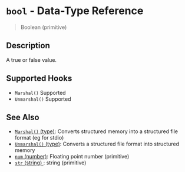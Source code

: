 # `bool`  - Data-Type Reference

> Boolean (primitive)

## Description

A true or false value.

## Supported Hooks

* `Marshal()`
    Supported
* `Unmarshal()`
    Supported

## See Also

* [`Marshal()` (type)](../apis/Marshal.md):
  Converts structured memory into a structured file format (eg for stdio)
* [`Unmarshal()` (type)](../apis/Unmarshal.md):
  Converts a structured file format into structured memory
* [`num` (number)](../types/num.md):
  Floating point number (primitive)
* [`str` (string) ](../types/str.md):
  string (primitive)